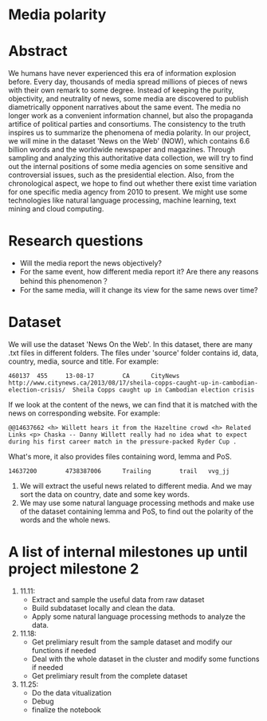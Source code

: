 # Media polarity

# Abstract
We humans have never experienced this era of information explosion before. Every day, thousands of media spread millions of pieces of news with their own remark to some degree. Instead of keeping the purity, objectivity, and neutrality of news, some media are discovered to publish diametrically opponent narratives about the same event. The media no longer work as a convenient information channel, but also the propaganda artifice of political parties and consortiums. The consistency to the truth inspires us to summarize the phenomena of media polarity. In our project, we will mine in the dataset 'News on the Web' (NOW), which contains 6.6 billion words and the worldwide newspaper and magazines. Through sampling and analyzing this authoritative data collection, we will try to find out the internal positions of some media agencies on some sensitive and controversial issues, such as the presidential election. Also, from the chronological aspect, we hope to find out whether there exist time variation for one specific media agency from 2010 to present. We might use some technologies like natural language processing, machine learning, text mining and cloud computing.

# Research questions 
* Will the media report the news objectively?
* For the same event, how different media report it? Are there any reasons behind this phenomenon？
* For the same media, will it change its view for the same news over time? 

# Dataset
We will use the dataset 'News On the Web'. In this dataset, there are many .txt files in different folders. The files under 'source' folder contains id, data, country, media, source and title. For example:
```
460137  455     13-08-17        CA      CityNews        http://www.citynews.ca/2013/08/17/sheila-copps-caught-up-in-cambodian-election-crisis/  Sheila Copps caught up in Cambodian election crisis
```
If we look at the content of the news, we can find that it is matched with the news on corresponding website. For example:
```
@@14637662 <h> Willett hears it from the Hazeltine crowd <h> Related Links <p> Chaska -- Danny Willett really had no idea what to expect during his first career match in the pressure-packed Ryder Cup .
```
What's more, it also provides files containing word, lemma and PoS.
```
14637200        4738387006      Trailing        trail   vvg_jj
```

1. We will extract the useful news related to different media. And we may sort the data on country, date and some key words.
1. We may use some natural language processing methods and make use of the dataset containing lemma and PoS, to find out the polarity of the words and the whole news.


# A list of internal milestones up until project milestone 2
1. 11.11: 
   * Extract and sample the useful data from raw dataset
   * Build subdataset locally and clean the data.
   * Apply some natural language processing methods to analyze the data.
1. 11.18: 
   * Get prelimiary result from the sample dataset and modify our functions if needed
   * Deal with the whole dataset in the cluster and modify some functions if needed
   * Get prelimiary result from the complete dataset
1. 11.25:
   * Do the data vitualization
   * Debug
   * finalize the notebook
  



